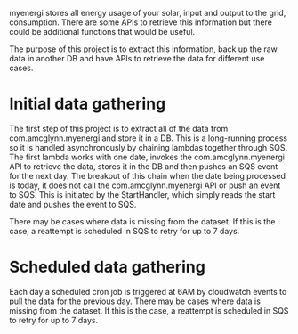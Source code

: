 myenergi stores all energy usage of your solar, input and output to the grid, consumption. There are some APIs to
retrieve this information but there could be additional functions that would be useful.

The purpose of this project is to extract this information, back up the raw data in another DB and have APIs to retrieve
the data for different use cases.

# Initial data gathering
The first step of this project is to extract all of the data from com.amcglynn.myenergi and store it in a DB. This is a long-running
process so it is handled asynchronously by chaining lambdas together through SQS. The first lambda works with one date,
invokes the com.amcglynn.myenergi API to retrieve the data, stores it in the DB and then pushes an SQS event for the next day. The
breakout of this chain when the date being processed is today, it does not call the com.amcglynn.myenergi API or push an event to SQS.
This is initiated by the StartHandler, which simply reads the start date and pushes the event to SQS.

There may be cases where data is missing from the dataset. If this is the case, a reattempt is scheduled in SQS to retry
for up to 7 days.

# Scheduled data gathering
Each day a scheduled cron job is triggered at 6AM by cloudwatch events to pull the data for the previous day.
There may be cases where data is missing from the dataset. If this is the case, a reattempt is scheduled in SQS to retry
for up to 7 days.
